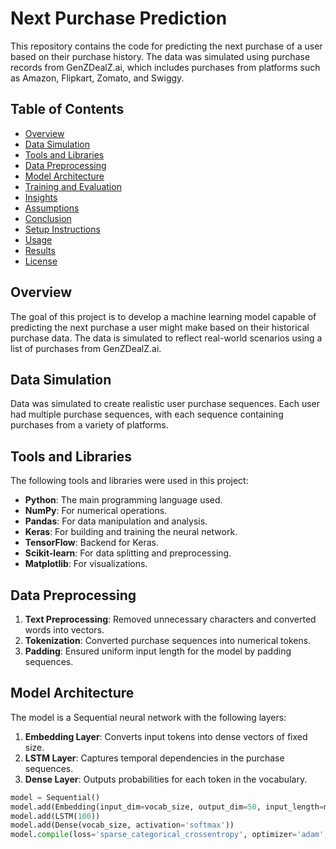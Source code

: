 # Next Purchase Prediction

This repository contains the code for predicting the next purchase of a user based on their purchase history. The data was simulated using purchase records from GenZDealZ.ai, which includes purchases from platforms such as Amazon, Flipkart, Zomato, and Swiggy.

## Table of Contents

- [Overview](#overview)
- [Data Simulation](#data-simulation)
- [Tools and Libraries](#tools-and-libraries)
- [Data Preprocessing](#data-preprocessing)
- [Model Architecture](#model-architecture)
- [Training and Evaluation](#training-and-evaluation)
- [Insights](#insights)
- [Assumptions](#assumptions)
- [Conclusion](#conclusion)
- [Setup Instructions](#setup-instructions)
- [Usage](#usage)
- [Results](#results)
- [License](#license)

## Overview

The goal of this project is to develop a machine learning model capable of predicting the next purchase a user might make based on their historical purchase data. The data is simulated to reflect real-world scenarios using a list of purchases from GenZDealZ.ai.

## Data Simulation

Data was simulated to create realistic user purchase sequences. Each user had multiple purchase sequences, with each sequence containing purchases from a variety of platforms.

## Tools and Libraries

The following tools and libraries were used in this project:

- **Python**: The main programming language used.
- **NumPy**: For numerical operations.
- **Pandas**: For data manipulation and analysis.
- **Keras**: For building and training the neural network.
- **TensorFlow**: Backend for Keras.
- **Scikit-learn**: For data splitting and preprocessing.
- **Matplotlib**: For visualizations.

## Data Preprocessing

1. **Text Preprocessing**: Removed unnecessary characters and converted words into vectors.
2. **Tokenization**: Converted purchase sequences into numerical tokens.
3. **Padding**: Ensured uniform input length for the model by padding sequences.

## Model Architecture

The model is a Sequential neural network with the following layers:
1. **Embedding Layer**: Converts input tokens into dense vectors of fixed size.
2. **LSTM Layer**: Captures temporal dependencies in the purchase sequences.
3. **Dense Layer**: Outputs probabilities for each token in the vocabulary.

```python
model = Sequential()
model.add(Embedding(input_dim=vocab_size, output_dim=50, input_length=max_sequence_length))
model.add(LSTM(100))
model.add(Dense(vocab_size, activation='softmax'))
model.compile(loss='sparse_categorical_crossentropy', optimizer='adam', metrics=['accuracy'])
